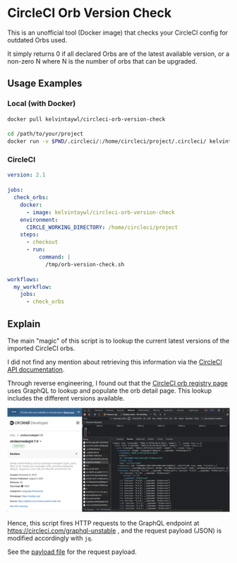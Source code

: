 # CircleCI Orb Version Check

This is an unofficial tool (Docker image) that checks your CircleCI config for outdated Orbs used.


It simply returns 0 if all declared Orbs are of the latest available version, or a non-zero N where N is the number of orbs that can be upgraded.

## Usage Examples

### Local (with Docker)

```sh
docker pull kelvintaywl/circleci-orb-version-check

cd /path/to/your/project
docker run -v $PWD/.circleci/:/home/circleci/project/.circleci/ kelvintaywl/circleci-orb-version-check
```

### CircleCI

```yml
version: 2.1

jobs:
  check_orbs:
    docker:
      - image: kelvintaywl/circleci-orb-version-check
    environment:
      CIRCLE_WORKING_DIRECTORY: /home/circleci/project
    steps:
      - checkout
      - run:
          command: |
            /tmp/orb-version-check.sh

workflows:
  my_workflow:
    jobs:
      - check_orbs
```

## Explain

The main "magic" of this script is to lookup the current latest versions of the imported CircleCI orbs.


I did not find any mention about retrieving this information via the [CircleCI API documentation](https://circleci.com/docs/api/v2/).


Through reverse engineering, I found out that the [CircleCI orb registry page](https://circleci.com/developer/orbs) uses GraphQL to lookup and populate the orb detail page.
This lookup includes the different versions available.

![inspecting CircleCI Node Orb detail](assets/inspecting_circleci_node_orb.png)



Hence, this script fires HTTP requests to the GraphQL endpoint at https://circleci.com/graphql-unstable , and the request payload (JSON) is modified accordingly with `jq`.

See the [payload file](curl_payload.json) for the request payload.
